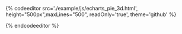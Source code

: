 {% codeeditor   src='./example/js/echarts_pie_3d.html', height="500px",maxLines="500", readOnly='true', theme='github' %}

{% endcodeeditor %}

